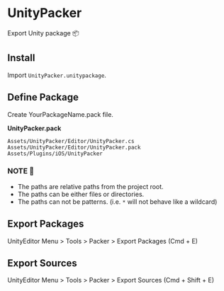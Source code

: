 # UnityPacker
Export Unity package :package:

## Install

Import `UnityPacker.unitypackage`.

## Define Package

Create YourPackageName.pack file.

**UnityPacker.pack**

```
Assets/UnityPacker/Editor/UnityPacker.cs
Assets/UnityPacker/Editor/UnityPacker.pack
Assets/Plugins/iOS/UnityPacker
```

### NOTE :memo:

- The paths are relative paths from the project root.
- The paths can be either files or directories. 
- The paths can not be patterns. (i.e. `*` will not behave like a wildcard)

## Export Packages

UnityEditor Menu > Tools > Packer > Export Packages (Cmd + E)

## Export Sources

UnityEditor Menu > Tools > Packer > Export Sources (Cmd + Shift + E)
